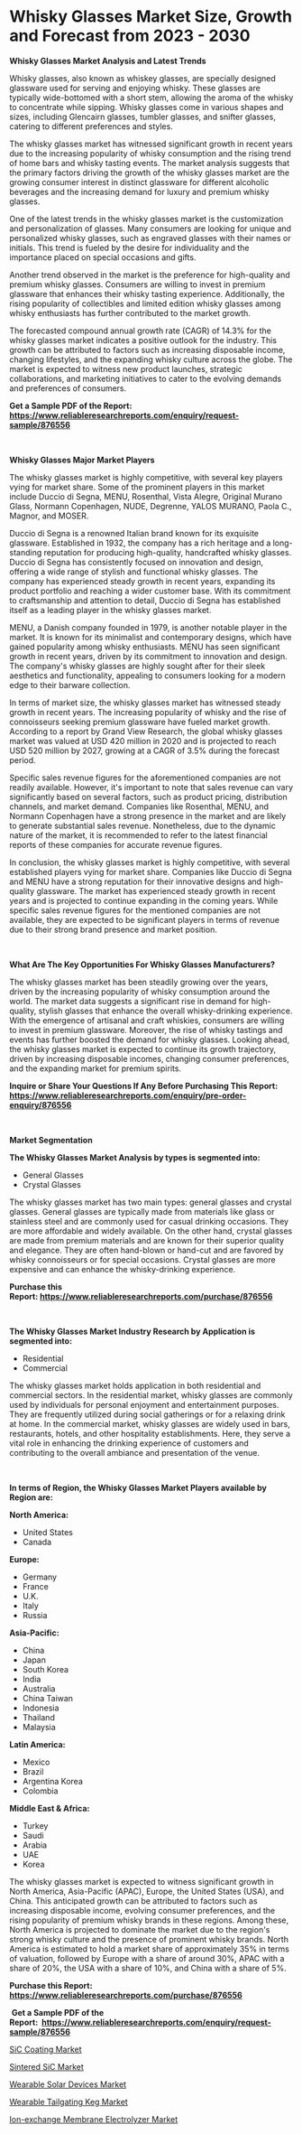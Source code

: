 <p><h1>Whisky Glasses Market Size, Growth and Forecast from 2023 - 2030</h1></p><p><strong>Whisky Glasses Market Analysis and Latest Trends</strong></p>
<p><p>Whisky glasses, also known as whiskey glasses, are specially designed glassware used for serving and enjoying whisky. These glasses are typically wide-bottomed with a short stem, allowing the aroma of the whisky to concentrate while sipping. Whisky glasses come in various shapes and sizes, including Glencairn glasses, tumbler glasses, and snifter glasses, catering to different preferences and styles.</p><p>The whisky glasses market has witnessed significant growth in recent years due to the increasing popularity of whisky consumption and the rising trend of home bars and whisky tasting events. The market analysis suggests that the primary factors driving the growth of the whisky glasses market are the growing consumer interest in distinct glassware for different alcoholic beverages and the increasing demand for luxury and premium whisky glasses.</p><p>One of the latest trends in the whisky glasses market is the customization and personalization of glasses. Many consumers are looking for unique and personalized whisky glasses, such as engraved glasses with their names or initials. This trend is fueled by the desire for individuality and the importance placed on special occasions and gifts.</p><p>Another trend observed in the market is the preference for high-quality and premium whisky glasses. Consumers are willing to invest in premium glassware that enhances their whisky tasting experience. Additionally, the rising popularity of collectibles and limited edition whisky glasses among whisky enthusiasts has further contributed to the market growth.</p><p>The forecasted compound annual growth rate (CAGR) of 14.3% for the whisky glasses market indicates a positive outlook for the industry. This growth can be attributed to factors such as increasing disposable income, changing lifestyles, and the expanding whisky culture across the globe. The market is expected to witness new product launches, strategic collaborations, and marketing initiatives to cater to the evolving demands and preferences of consumers.</p></p>
<p><strong>Get a Sample PDF of the Report:&nbsp; <a href="https://www.reliableresearchreports.com/enquiry/request-sample/876556">https://www.reliableresearchreports.com/enquiry/request-sample/876556</a></strong></p>
<p>&nbsp;</p>
<p><strong>Whisky Glasses Major Market Players</strong></p>
<p><p>The whisky glasses market is highly competitive, with several key players vying for market share. Some of the prominent players in this market include Duccio di Segna, MENU, Rosenthal, Vista Alegre, Original Murano Glass, Normann Copenhagen, NUDE, Degrenne, YALOS MURANO, Paola C., Magnor, and MOSER.</p><p>Duccio di Segna is a renowned Italian brand known for its exquisite glassware. Established in 1932, the company has a rich heritage and a long-standing reputation for producing high-quality, handcrafted whisky glasses. Duccio di Segna has consistently focused on innovation and design, offering a wide range of stylish and functional whisky glasses. The company has experienced steady growth in recent years, expanding its product portfolio and reaching a wider customer base. With its commitment to craftsmanship and attention to detail, Duccio di Segna has established itself as a leading player in the whisky glasses market.</p><p>MENU, a Danish company founded in 1979, is another notable player in the market. It is known for its minimalist and contemporary designs, which have gained popularity among whisky enthusiasts. MENU has seen significant growth in recent years, driven by its commitment to innovation and design. The company's whisky glasses are highly sought after for their sleek aesthetics and functionality, appealing to consumers looking for a modern edge to their barware collection.</p><p>In terms of market size, the whisky glasses market has witnessed steady growth in recent years. The increasing popularity of whisky and the rise of connoisseurs seeking premium glassware have fueled market growth. According to a report by Grand View Research, the global whisky glasses market was valued at USD 420 million in 2020 and is projected to reach USD 520 million by 2027, growing at a CAGR of 3.5% during the forecast period.</p><p>Specific sales revenue figures for the aforementioned companies are not readily available. However, it's important to note that sales revenue can vary significantly based on several factors, such as product pricing, distribution channels, and market demand. Companies like Rosenthal, MENU, and Normann Copenhagen have a strong presence in the market and are likely to generate substantial sales revenue. Nonetheless, due to the dynamic nature of the market, it is recommended to refer to the latest financial reports of these companies for accurate revenue figures.</p><p>In conclusion, the whisky glasses market is highly competitive, with several established players vying for market share. Companies like Duccio di Segna and MENU have a strong reputation for their innovative designs and high-quality glassware. The market has experienced steady growth in recent years and is projected to continue expanding in the coming years. While specific sales revenue figures for the mentioned companies are not available, they are expected to be significant players in terms of revenue due to their strong brand presence and market position.</p></p>
<p>&nbsp;</p>
<p><strong>What Are The Key Opportunities For Whisky Glasses Manufacturers?</strong></p>
<p><p>The whisky glasses market has been steadily growing over the years, driven by the increasing popularity of whisky consumption around the world. The market data suggests a significant rise in demand for high-quality, stylish glasses that enhance the overall whisky-drinking experience. With the emergence of artisanal and craft whiskies, consumers are willing to invest in premium glassware. Moreover, the rise of whisky tastings and events has further boosted the demand for whisky glasses. Looking ahead, the whisky glasses market is expected to continue its growth trajectory, driven by increasing disposable incomes, changing consumer preferences, and the expanding market for premium spirits.</p></p>
<p><strong>Inquire or Share Your Questions If Any Before Purchasing This Report: <a href="https://www.reliableresearchreports.com/enquiry/pre-order-enquiry/876556">https://www.reliableresearchreports.com/enquiry/pre-order-enquiry/876556</a></strong></p>
<p>&nbsp;</p>
<p><strong>Market Segmentation</strong></p>
<p><strong>The Whisky Glasses Market Analysis by types is segmented into:</strong></p>
<p><ul><li>General Glasses</li><li>Crystal Glasses</li></ul></p>
<p><p>The whisky glasses market has two main types: general glasses and crystal glasses. General glasses are typically made from materials like glass or stainless steel and are commonly used for casual drinking occasions. They are more affordable and widely available. On the other hand, crystal glasses are made from premium materials and are known for their superior quality and elegance. They are often hand-blown or hand-cut and are favored by whisky connoisseurs or for special occasions. Crystal glasses are more expensive and can enhance the whisky-drinking experience.</p></p>
<p><strong>Purchase this Report:&nbsp;<a href="https://www.reliableresearchreports.com/purchase/876556">https://www.reliableresearchreports.com/purchase/876556</a></strong></p>
<p>&nbsp;</p>
<p><strong>The Whisky Glasses Market Industry Research by Application is segmented into:</strong></p>
<p><ul><li>Residential</li><li>Commercial</li></ul></p>
<p><p>The whisky glasses market holds application in both residential and commercial sectors. In the residential market, whisky glasses are commonly used by individuals for personal enjoyment and entertainment purposes. They are frequently utilized during social gatherings or for a relaxing drink at home. In the commercial market, whisky glasses are widely used in bars, restaurants, hotels, and other hospitality establishments. Here, they serve a vital role in enhancing the drinking experience of customers and contributing to the overall ambiance and presentation of the venue.</p></p>
<p>&nbsp;</p>
<p><strong>In terms of Region, the Whisky Glasses Market Players available by Region are:</strong></p>
<p>
    <p> <strong> North America: </strong>
        <ul>
            <li>United States</li>
            <li>Canada</li>
        </ul>
        </p> 
    <p> <strong> Europe: </strong>
        <ul>
            <li>Germany</li>
            <li>France</li>
            <li>U.K.</li>
            <li>Italy</li>
            <li>Russia</li>
        </ul>
        </p> 
    <p> <strong> Asia-Pacific: </strong>
        <ul>
            <li>China</li>
            <li>Japan</li>
            <li>South Korea</li>
            <li>India</li>
            <li>Australia</li>
            <li>China Taiwan</li>
            <li>Indonesia</li>
            <li>Thailand</li>
            <li>Malaysia</li>
        </ul>
        </p> 
    <p> <strong> Latin America: </strong>
        <ul>
            <li>Mexico</li>
            <li>Brazil</li>
            <li>Argentina Korea</li>
            <li>Colombia</li>
        </ul>
        </p> 
    <p> <strong> Middle East & Africa: </strong>
        <ul>
            <li>Turkey</li>
            <li>Saudi</li>
            <li>Arabia</li>
            <li>UAE</li>
            <li>Korea</li>
        </ul>
    </p>
    </p>
<p><p>The whisky glasses market is expected to witness significant growth in North America, Asia-Pacific (APAC), Europe, the United States (USA), and China. This anticipated growth can be attributed to factors such as increasing disposable income, evolving consumer preferences, and the rising popularity of premium whisky brands in these regions. Among these, North America is projected to dominate the market due to the region's strong whisky culture and the presence of prominent whisky brands. North America is estimated to hold a market share of approximately 35% in terms of valuation, followed by Europe with a share of around 30%, APAC with a share of 20%, the USA with a share of 10%, and China with a share of 5%.</p></p>
<p><strong>Purchase this Report: <a href="https://www.reliableresearchreports.com/purchase/876556">https://www.reliableresearchreports.com/purchase/876556</a></strong></p>
<p>&nbsp;<strong>Get a Sample PDF of the Report:&nbsp;&nbsp;<a href="https://www.reliableresearchreports.com/enquiry/request-sample/876556">https://www.reliableresearchreports.com/enquiry/request-sample/876556</a></strong></p>
<p><strong></strong></p>
<p><p><a href="https://www.linkedin.com/pulse/sic-coating-market-size-growth-forecast-from-2023-2030-px9ne/">SiC Coating Market</a></p><p><a href="https://www.linkedin.com/pulse/sintered-sic-market-insights-players-forecast-till-2030-intell-iq-xsvye/">Sintered SiC Market</a></p><p><a href="https://github.com/JameTravis/Market-Research-Report-List-1/blob/main/wearable-solar-devices-market.md">Wearable Solar Devices Market</a></p><p><a href="https://github.com/RichRobinson5/Market-Research-Report-List-1/blob/main/wearable-tailgating-keg-market.md">Wearable Tailgating Keg Market</a></p><p><a href="https://medium.com/@fifth.dress.cause/ion-exchange-membrane-electrolyzer-market-size-growth-forecast-2023-2030-abd36db1ab39">Ion-exchange Membrane Electrolyzer Market</a></p></p>